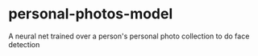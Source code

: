 # personal-photos-model
A neural net trained over a person's personal photo collection to do face detection

